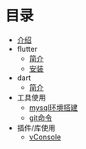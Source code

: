 # 目录

* [介绍](README.md)
* flutter
  * [简介](flutter/BRIEF.md)
  * [安装](flutter/INSTALL.md)
* dart
  * [简介](dart/PRIMER.md)
* 工具使用
  * [mysql环境搭建](tools/MYSQL.md)
  * [git命令](tools/GIT.md)
* 插件/库使用
  * [vConsole](plugins/vConsole.md)